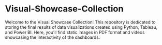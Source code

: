 # Visual-Showcase-Collection
 Welcome to the Visual Showcase Collection! This repository is dedicated to storing the final results of data visualizations created using Python, Tableau, and Power BI. Here, you'll find static images in PDF format and videos showcasing the interactivity of the dashboards.
